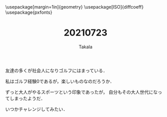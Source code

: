 ﻿---
title: 20210723
yesterday: 20210722
tomorrow: 20210724
days: 574
author: Takala
header-includes:
  - \usepackage[margin=1in]{geometry}
  - \usepackage[ISO]{diffcoeff}
  - \usepackage{pxfonts}
---


友達の多くが社会人になりゴルフにはまっている．


私はゴルフ経験0であるが，楽しいものなのだろうか．


ずっと大人がやるスポーツという印象であったが，
自分もその大人世代になってしまったようだ．


いつかチャレンジしてみたい．


